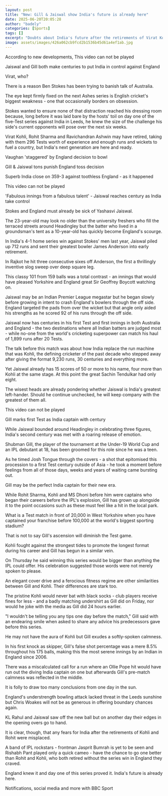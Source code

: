 ```yaml
---
layout: post
title: "New: Gill & Jaiswal show India's future is already here"
date: 2025-06-20T20:05:28
author: "badely"
categories: [Sports]
tags: []
excerpt: "Doubts about India's future after the retirements of Virat Kohli and Rohit Sharma are laid to rest by Shubman Gill and Yashavi Jaiswal's centuries on "
image: assets/images/426a062cb9fcd2b1536b45d61a4ef1ab.jpg
---
```


According to new developments, This video can not be played

Jaiswal and Gill both make centuries to put India in control against England

Virat, who?

There is a reason Ben Stokes has been trying to banish talk of Australia.

The eye kept firmly fixed on the next Ashes series is English cricket's biggest weakness - one that occasionally borders on obsession.

Stokes wanted to ensure none of that distraction reached his dressing room because, long before it was laid bare by the hosts' toil on day one of the five-Test series against India in Leeds, he knew the size of the challenge his side's current opponents will pose over the next six weeks.

Virat Kohli, Rohit Sharma and Ravichandran Ashwin may have retired, taking with them 296 Tests worth of experience and enough runs and wickets to fuel a country, but India's next generation are here and ready.

Vaughan 'staggered' by England decision to bowl

Gill & Jaiswal tons punish England toss decision

Superb India close on 359-3 against toothless England - as it happened

This video can not be played

'Fabulous innings from a fabulous talent' - Jaiswal reaches century as India take control

Stokes and England must already be sick of Yashasvi Jaiswal.

The 23-year-old may look no older than the university freshers who fill the terraced streets around Headingley but the batter who lived in a groundsman's tent as a 10-year-old has quickly become England's scourge.

In India's 4-1 home series win against Stokes' men last year, Jaiswal piled up 712 runs and sent their greatest bowler James Anderson into early retirement.

In Rajkot he hit three consecutive sixes off Anderson, the first a thrillingly inventive slog sweep over deep square leg.

This classy 101 from 159 balls was a total contrast - an innings that would have pleased Yorkshire and England great Sir Geoffrey Boycott watching on.

Jaiswal may be an Indian Premier League megastar but he began slowly before growing in intent to crash England's bowlers through the off side. England targeted the pads from over the wicket but that angle only aided his strengths as he scored 92 of his runs through the off side.

Jaiswal now has centuries in his first Test and first innings in both Australia and England - the two destinations where all Indian batters are judged most - while no-one from the world's cricketing superpower can match his haul of 1,899 runs after 20 Tests.

The talk before this match was about how India replace the run machine that was Kohli, the defining cricketer of the past decade who stepped away after giving the format 9,230 runs, 30 centuries and everything more.

Yet Jaiswal already has 15 scores of 50 or more to his name, four more than Kohli at the same stage. At this point the great Sachin Tendulkar had only eight.

The wisest heads are already pondering whether Jaiswal is India's greatest left-hander. Should he continue unchecked, he will keep company with the greatest of them all.

This video can not be played

Gill marks first Test as India captain with century

While Jaiswal bounded around Headingley in celebrating three figures, India's second century was met with a roaring release of emotion.

Shubman Gill, the player of the tournament at the Under-19 World Cup and an IPL debutant at 18, has been groomed for this role since he was a teen.

As he timed Josh Tongue through the covers - a shot that epitomised this procession to a first Test century outside of Asia - he took a moment before feelings from all of those days, weeks and years of waiting came bursting out.

Gill may be the perfect India captain for their new era.

While Rohit Sharma, Kohli and MS Dhoni before him were captains who began their careers before the IPL's explosion, Gill has grown up alongside it to the point occasions such as these must feel like a hit in the local park.

What is a Test match in front of 20,000 in West Yorkshire when you have captained your franchise before 100,000 at the world's biggest sporting stadium?

That is not to say Gill's ascension will diminish the Test game.

Kohli fought against the strongest tides to promote the longest format during his career and Gill has begun in a similar vein.

On Thursday he said winning this series would be bigger than anything the IPL could offer. His celebration suggested those words were not merely spoken to please.

An elegant cover drive and a ferocious fitness regime are other similarities between Gill and Kohli. Their differences are stark too.

The pristine Kohli would never bat with black socks - club players receive fines for less - and a badly matching undershirt as Gill did on Friday, nor would he joke with the media as Gill did 24 hours earlier.

"I wouldn't be telling you any tips one day before the match," Gill said with an endearing smile when asked to share any advice his predecessors gave before this series.

He may not have the aura of Kohli but Gill exudes a softly-spoken calmness.

In his first knock as skipper, Gill's false shot percentage was a mere 8.5% throughout his 175 balls, making this the most serene innings by an Indian in England since 2006. 

There was a miscalculated call for a run where an Ollie Pope hit would have run out the diving India captain on one but afterwards Gill's pre-match calmness was reflected in the middle.

It is folly to draw too many conclusions from one day in the sun.

England's understrength bowling attack lacked threat in the Leeds sunshine but Chris Woakes will not be as generous in offering boundary chances again.

KL Rahul and Jaiswal saw off the new ball but on another day their edges in the opening overs go to hand.

It is clear, though, that any fears for India after the retirements of Kohli and Rohit were misplaced.

A band of IPL rockstars - frontman Jasprit Bumrah is yet to be seen and Rishabh Pant played only a quick cameo - have the chance to go one better than Rohit and Kohli, who both retired without the series win in England they craved.

England knew it and day one of this series proved it. India's future is already here.

Notifications, social media and more with BBC Sport

